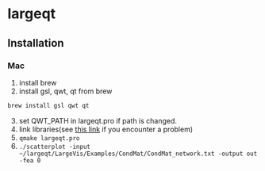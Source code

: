 # largeqt

## Installation

### Mac

1. install brew
2. install gsl, qwt, qt from brew
```bash
brew install gsl qwt qt
```
3. set QWT_PATH in largeqt.pro if path is changed.
4. link libraries(see [this link](http://stackoverflow.com/questions/18588418/install-and-use-qwt-under-mac-os-x) if you encounter a problem)
5. `qmake largeqt.pro`
6. `./scatterplot -input ~/largeqt/LargeVis/Examples/CondMat/CondMat_network.txt -output out -fea 0`
